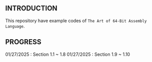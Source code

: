 ## INTRODUCTION
This repository have example codes of `The Art of 64-Bit Assembly Language`.

## PROGRESS
01/27/2025 : Section 1.1 ~ 1.8
01/27/2025 : Section 1.9 ~ 1.10
